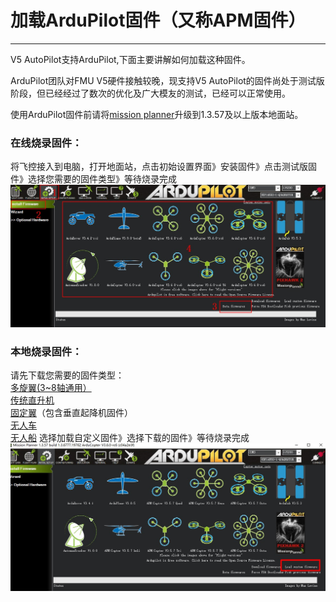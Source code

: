 # 加载ArduPilot固件（又称APM固件）

---

V5 AutoPilot支持ArduPilot,下面主要讲解如何加载这种固件。

ArduPilot团队对FMU V5硬件接触较晚，现支持V5 AutoPilot的固件尚处于测试版阶段，但已经经过了数次的优化及广大模友的测试，已经可以正常使用。

使用ArduPilot固件前请将[mission planner](http://firmware.ardupilot.org/Tools/MissionPlanner/)升级到1.3.57及以上版本地面站。

### 在线烧录固件：

将飞控接入到电脑，打开地面站，点击初始设置界面》安装固件》点击测试版固件》选择您需要的固件类型》等待烧录完成  
![](/assets/load-ardupilot-firmware.JPG)

### 本地烧录固件：

请先下载您需要的固件类型：  
[多旋翼\(3~8轴通用）](http://firmware.ardupilot.org/Copter/latest/CUAVv5/arducopter.apj)  
[传统直升机](http://firmware.ardupilot.org/Copter/latest/CUAVv5-heli/arducopter-heli.apj)  
[固定翼](http://firmware.ardupilot.org/Plane/latest/CUAVv5/arduplane.apj)（包含垂直起降机固件）  
[无人车](http://firmware.ardupilot.org/Rover/latest/CUAVv5/ardurover.apj)  
[无人船](http://firmware.ardupilot.org/Sub/latest/CUAVv5/ardusub.apj)
选择加载自定义固件》选择下载的固件》等待烧录完成
![](/assets/load-ardupilot-firmware2.JPG)

